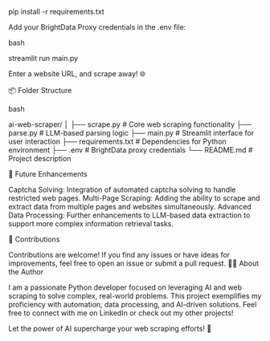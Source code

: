 pip install -r requirements.txt

Add your BrightData Proxy credentials in the .env file:


bash

streamlit run main.py

Enter a website URL, and scrape away! 🌐

📦 Folder Structure

bash

ai-web-scraper/ │ ├── scrape.py # Core web scraping functionality ├── parse.py # LLM-based parsing logic ├── main.py # Streamlit interface for user interaction ├── requirements.txt # Dependencies for Python environment ├── .env # BrightData proxy credentials └── README.md # Project description

🌟 Future Enhancements

Captcha Solving: Integration of automated captcha solving to handle restricted web pages.
Multi-Page Scraping: Adding the ability to scrape and extract data from multiple pages and websites simultaneously.
Advanced Data Processing: Further enhancements to LLM-based data extraction to support more complex information retrieval tasks.

🤝 Contributions

Contributions are welcome! If you find any issues or have ideas for improvements, feel free to open an issue or submit a pull request. 🧑‍💻 About the Author

I am a passionate Python developer focused on leveraging AI and web scraping to solve complex, real-world problems. This project exemplifies my proficiency with automation, data processing, and AI-driven solutions. Feel free to connect with me on LinkedIn or check out my other projects!

Let the power of AI supercharge your web scraping efforts! 🌟
